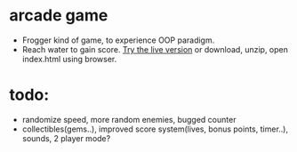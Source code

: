 # arcade game

- Frogger kind of game, to experience OOP paradigm.
- Reach water to gain score.
  [Try the live version](https://lacid.github.io/ArcadeGame/) or download, unzip, open index.html using browser.

# todo:

- randomize speed, more random enemies, bugged counter
- collectibles(gems..), improved score system(lives, bonus points, timer..), sounds, 2 player mode?
